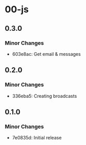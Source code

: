 # 00-js

## 0.3.0

### Minor Changes

- 603e8ac: Get email & messages

## 0.2.0

### Minor Changes

- 336eba5: Creating broadcasts

## 0.1.0

### Minor Changes

- 7e0835d: Initial release
